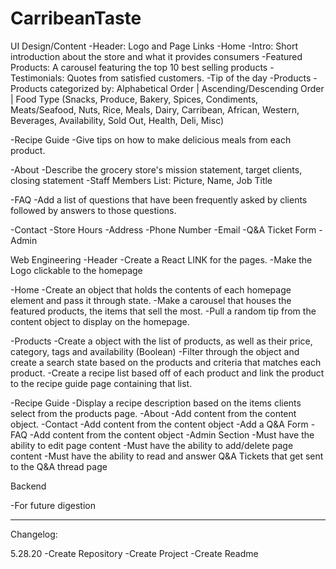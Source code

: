 # CarribeanTaste


UI Design/Content
-Header: Logo and Page Links
-Home
	-Intro: Short introduction about the store and what it provides consumers
	-Featured Products: A carousel featuring the top 10 best selling products
	-Testimonials: Quotes from satisfied customers.
	-Tip of the day	
-Products
	-Products categorized by: Alphabetical Order | Ascending/Descending Order | Food 	Type (Snacks, Produce, Bakery, Spices, Condiments, Meats/Seafood, Nuts, Rice, Meals, Dairy, Carribean, African, Western, Beverages, Availability, Sold Out, Health, Deli, 	Misc)

-Recipe Guide
	-Give tips on how to make delicious meals from each product.

-About
	-Describe the grocery store's mission statement, target clients, closing statement
 	-Staff Members List: Picture, Name, Job Title

-FAQ
	-Add a list of questions that have been frequently asked by clients followed by 	answers to those questions.

-Contact
	-Store Hours
	-Address
	-Phone Number
	-Email
	-Q&A Ticket Form 
-Admin 

Web Engineering
-Header 
	-Create a React LINK for the pages.
	-Make the Logo clickable to the homepage

-Home
	-Create an object that holds the contents of each homepage element and pass it 	through state.
	-Make a carousel that houses the featured products, the items that sell the most.
	-Pull a random tip from the content object to display on the homepage. 

-Products
	-Create a object with the list of products, as well as their price, category, tags and 	availability (Boolean)
	-Filter through the object and create a search state based on the products and 	criteria that matches each product.
	-Create a recipe list based off of each product and link the product to the recipe 	guide page containing that list.

-Recipe Guide
	-Display a recipe description based on the items clients select from the products 	page.
-About
	-Add content from the content object.
-Contact
	-Add content from the content object
	-Add a Q&A Form
-FAQ
	-Add content from the content object
-Admin Section
	-Must have the ability to edit page content
	-Must have the ability to add/delete page content
	-Must have the ability to read and answer Q&A Tickets that get sent to the Q&A 	thread page

Backend

-For future digestion


-------------------------------------

Changelog:

5.28.20
-Create Repository
-Create Project
-Create Readme

